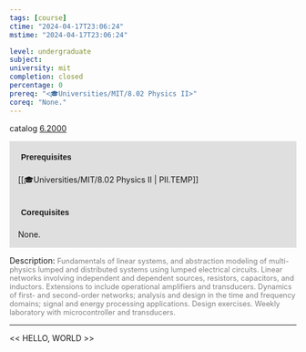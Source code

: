 ```yaml
---
tags: [course]
ctime: "2024-04-17T23:06:24"
mstime: "2024-04-17T23:06:24"

level: undergraduate
subject: 
university: mit
completion: closed
percentage: 0
prereq: "<🎓Universities/MIT/8.02 Physics II>"
coreq: "None."
---
```


catalog [6.2000](http://student.mit.edu/catalog/m6b.html#6.2000)

<span style="display: block; padding: 15px; background-color: rgb(100, 100, 100, 0.2);"><font id="m_prereq3346_0" style="display: block; font-family: Arial, sans-serif; font-weight: bold; padding: 5px">Prerequisites</font><br><span id="prereq3346_0">[[🎓Universities/MIT/8.02 Physics II | PII.TEMP]]</span></span>
<span style="display: block; padding: 15px; background-color: rgb(100, 100, 100, 0.2);"><font id="m_coreq3346_0" style="display: block; font-family: Arial, sans-serif; font-weight: bold; padding: 5px">Corequisites</font><br><span id="coreq3346_0">None.</span></span>

<font style="">Description:</font>
<font style="color: grey; font-size: 0.8rem;">Fundamentals of linear systems, and abstraction modeling of multi-physics lumped and distributed systems using lumped electrical circuits. Linear networks involving independent and dependent sources, resistors, capacitors, and inductors. Extensions to include operational amplifiers and transducers. Dynamics of first- and second-order networks; analysis and design in the time and frequency domains; signal and energy processing applications. Design exercises. Weekly laboratory with microcontroller and transducers.</font>



---

<< HELLO, WORLD >>
